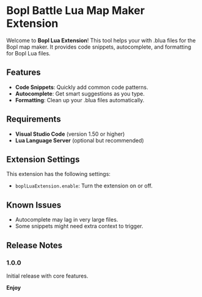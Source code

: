 # Bopl Battle Lua Map Maker Extension

Welcome to **Bopl Lua Extension**! This tool helps your with .blua files for the Bopl map maker. It provides code snippets, autocomplete, and formatting for Bopl Lua files.

## Features

- **Code Snippets**: Quickly add common code patterns.
- **Autocomplete**: Get smart suggestions as you type.
- **Formatting**: Clean up your .blua files automatically.

## Requirements

- **Visual Studio Code** (version 1.50 or higher)
- **Lua Language Server** (optional but recommended)

## Extension Settings

This extension has the following settings:

- `boplLuaExtension.enable`: Turn the extension on or off.
<!-- - `boplLuaExtension.snippetPath`: Set the path for custom snippets (default is `./snippets`). -->

## Known Issues

- Autocomplete may lag in very large files.
- Some snippets might need extra context to trigger.

## Release Notes

### 1.0.0

Initial release with core features.

**Enjoy**